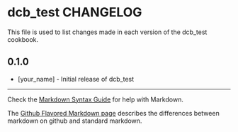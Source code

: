 dcb_test CHANGELOG
==================

This file is used to list changes made in each version of the dcb_test cookbook.

0.1.0
-----
- [your_name] - Initial release of dcb_test

- - -
Check the [Markdown Syntax Guide](http://daringfireball.net/projects/markdown/syntax) for help with Markdown.

The [Github Flavored Markdown page](http://github.github.com/github-flavored-markdown/) describes the differences between markdown on github and standard markdown.
